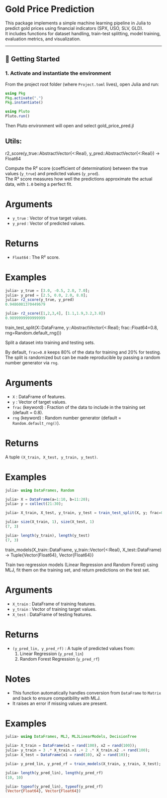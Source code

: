 # Gold Price Prediction

This package implements a simple machine learning pipeline in Julia to predict gold prices using financial indicators (SPX, USO, SLV, GLD).  
It includes functions for dataset handling, train-test splitting, model training, evaluation metrics, and visualization.

---

## 🚀 Getting Started

### 1. Activate and instantiate the environment
From the project root folder (where `Project.toml` lives), open Julia and run:

```julia
using Pkg
Pkg.activate(".")
Pkg.instantiate()

using Pluto
Pluto.run()
```
Then Pluto environment will open and select gold_price_pred.jl

## Utils: 
r2_score(y_true::AbstractVector{<:Real}, y_pred::AbstractVector{<:Real}) -> Float64

Compute the R² score (coefficient of determination) between the true values (`y_true`)
and predicted values (`y_pred`).  
The R² score measures how well the predictions approximate the actual data, with `1.0`
being a perfect fit.

# Arguments
- `y_true` : Vector of true target values.
- `y_pred` : Vector of predicted values.

# Returns
- `Float64` : The R² score.

# Examples
```julia
julia> y_true = [3.0, -0.5, 2.0, 7.0];
julia> y_pred = [2.5, 0.0, 2.0, 8.0];
julia> r2_score(y_true, y_pred)
0.9486081370449679

julia> r2_score([1,2,3,4], [1.1,1.9,3.2,3.8])
0.9899999999999999
```
train_test_split(X::DataFrame, y::AbstractVector{<:Real}; frac::Float64=0.8, rng=Random.default_rng())

Split a dataset into training and testing sets.

By default, `frac=0.8` keeps 80% of the data for training and 20% for testing.
The split is randomized but can be made reproducible by passing a random number generator via `rng`.

# Arguments
- `X` : DataFrame of features.
- `y` : Vector of target values.
- `frac` (keyword) : Fraction of the data to include in the training set (default = 0.8).
- `rng` (keyword) : Random number generator (default = `Random.default_rng()`).

# Returns
A tuple `(X_train, X_test, y_train, y_test)`.

# Examples
```julia
julia> using DataFrames, Random

julia> X = DataFrame(a=1:10, b=11:20);
julia> y = collect(21:30);

julia> X_train, X_test, y_train, y_test = train_test_split(X, y; frac=0.7, rng=MersenneTwister(42));

julia> size(X_train, 1), size(X_test, 1)
(7, 3)

julia> length(y_train), length(y_test)
(7, 3)
```

train_models(X_train::DataFrame, y_train::Vector{<:Real}, X_test::DataFrame) -> Tuple{Vector{Float64}, Vector{Float64}}

Train two regression models (Linear Regression and Random Forest) using MLJ, 
fit them on the training set, and return predictions on the test set.

# Arguments
- `X_train` : DataFrame of training features.
- `y_train` : Vector of training target values.
- `X_test`  : DataFrame of testing features.

# Returns
- `(y_pred_lin, y_pred_rf)` : A tuple of predicted values from:
  1. Linear Regression (`y_pred_lin`)
  2. Random Forest Regression (`y_pred_rf`)

# Notes
- This function automatically handles conversion from `DataFrame` to `Matrix` 
  and back to ensure compatibility with MLJ.  
- It raises an error if missing values are present.

# Examples
```julia
julia> using DataFrames, MLJ, MLJLinearModels, DecisionTree

julia> X_train = DataFrame(x1 = rand(100), x2 = rand(100));
julia> y_train = 3 .* X_train.x1 .+ 2 .* X_train.x2 .+ rand(100);
julia> X_test = DataFrame(x1 = rand(10), x2 = rand(10));

julia> y_pred_lin, y_pred_rf = train_models(X_train, y_train, X_test);

julia> length(y_pred_lin), length(y_pred_rf)
(10, 10)

julia> typeof(y_pred_lin), typeof(y_pred_rf)
(Vector{Float64}, Vector{Float64})
```
